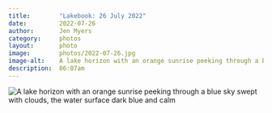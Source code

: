 ```yaml
---
title:        "Lakebook: 26 July 2022"
date:         2022-07-26
author:       Jen Myers
category:     photos
layout:       photo
image:        photos/2022-07-26.jpg
image-alt:    A lake horizon with an orange sunrise peeking through a blue sky swept with clouds, the water surface dark blue and calm
description:  06:07am
---
```


<div><img alt="A lake horizon with an orange sunrise peeking through a blue sky swept with clouds, the water surface dark blue and calm" src="{{ site.baseurl }}/images/photos/2022-07-26.jpg" /></div>
